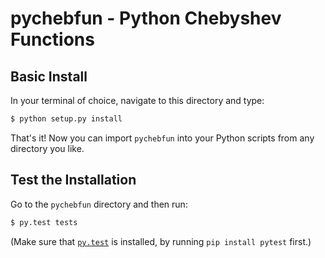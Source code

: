 # pychebfun - Python Chebyshev Functions

## Basic Install

In your terminal of choice, navigate to this directory and type:

```sh
$ python setup.py install
```


That's it! Now you can import `pychebfun` into your Python scripts from any
directory you like.

## Test the Installation

Go to the `pychebfun` directory and then run:

```sh
$ py.test tests
```

(Make sure that [`py.test`](http://pytest.org/latest) is installed, by running `pip install pytest` first.)

